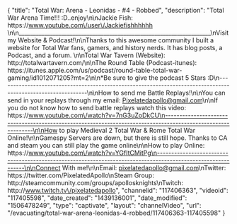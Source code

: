 {
    "title": "Total War: Arena - Leonidas - #4 - Robbed",
    "description": "Total War Arena Time!!! :D..enjoy\n\nJackie Fish: https:\/\/www.youtube.com\/user\/Jackiefishhhhhh \n\n____________________________________________________________________\nVisit my Website & Podcast!\n\nThanks to this awesome community I built a website for Total War fans, gamers, and history nerds.  It has blog posts, a Podcast, and a forum.  \n\nTotal War Tavern (Website): http:\/\/totalwartavern.com\/\n\nThe Round Table (Podcast-itunes): https:\/\/itunes.apple.com\/us\/podcast\/round-table-total-war-gaming\/id1012071205?mt=2\n\n*Be sure to give the podcast 5 Stars :D\n-------------------------------------------------------------------------------------------------------------\n\nHow to send me Battle Replays!\n\nYou can send in your replays through my email: Pixelatedapollo@gmail.com\n\nIf you do not know how to send battle replays watch this video: https:\/\/www.youtube.com\/watch?v=7nG3uZoDkCU\n-------------------------------------------------------------------------------------------------------------\n\nHow to play Medieval 2 Total War & Rome Total War Online!\n\nGamespy Servers are down, but there is still hope.  Thanks to CA and steam you can still play the game online\n\nHow to play Online: https:\/\/www.youtube.com\/watch?v=YGfItCMitPg\n-------------------------------------------------------------------------------------------------------------\n\nConnect With me!\n\nEmail: pixelatedapollo@gmail.com\nTwitter: https:\/\/twitter.com\/PixelatedApollo\nSteam Group:  http:\/\/steamcommunity.com\/groups\/apollosknights\nTwitch: http:\/\/www.twitch.tv\/pixelatedapollo",
    "channelid": "117406363",
    "videoid": "117405598",
    "date_created": "1439136001",
    "date_modified": "1506478249",
    "type": "captivate",
    "layout": "channelVideo",
    "url": "\/evacuating\/total-war-arena-leonidas-4-robbed\/117406363-117405598"
}